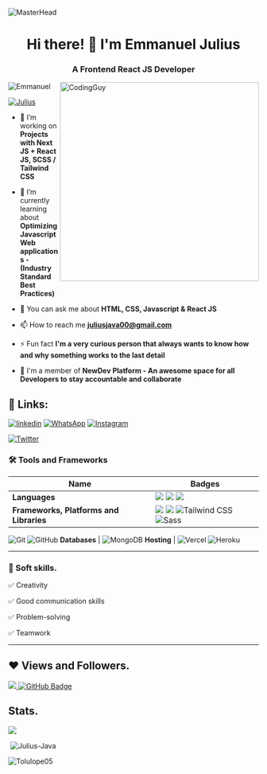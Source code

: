  ![MasterHead](https://blog.bit.ai/wp-content/uploads/2018/09/How-to-Embed-GitHub-Gists-in-Your-Documents-Blog-Banner.png)
<h1 align="center">Hi there! 👋 I'm Emmanuel Julius</h1>
<h3 align="center">A Frontend React JS Developer</h3>
<img align= "right" alt="CodingGuy" width="400" src="https://cdn.dribbble.com/users/1162077/screenshots/3848914/media/320984a9ca58b3c73274c9259ecf6de8.gif">

<p align="left"> <img src="https://komarev.com/ghpvc/?username=Julius-Java&label=Profile%20views&color=0e75b6&style=flat" alt="Emmanuel" /> </p>

<p align="left"> <a href="https://twitter.com/julius_java00" target="blank"><img src="https://img.shields.io/twitter/follow/julius_java00?logo=twitter&style=for-the-badge" alt="Julius" /></a> </p>

- 🔭 I’m working on **Projects with Next JS + React JS, SCSS / Tailwind CSS**

- 🌱 I’m currently learning about **Optimizing Javascript Web applications - (Industry Standard Best Practices)**

- 💬 You can ask me about **HTML, CSS, Javascript & React JS**

- 📫 How to reach me **juliusjava00@gmail.com**

- ⚡ Fun fact **I'm a very curious person that always wants to know how and why something works to the last detail**

- 🔭 I'm a member of **NewDev Platform - An awesome space for all Developers to stay accountable and collaborate**


 ## 🔗 Links:
[![linkedin](https://img.shields.io/badge/linkedin-0A66C2?style=for-the-badge&logo=linkedin&logoColor=white)](https://www.linkedin.com/in/julius-emmanuel-873019172/)
[![WhatsApp](https://img.shields.io/badge/WhatsApp-25D366?style=for-the-badge&logo=whatsapp&logoColor=white)](https://wa.link/5tbjqn)
[![Instagram](https://img.shields.io/badge/-Instagram-E4405F?style=for-the-badge&logo=instagram&logoColor=white)](https://www.instagram.com/julius_java00)
<!-- [![portfolio](https://img.shields.io/badge/my_portfolio-000?style=for-the-badge&logo=ko-fi&logoColor=white)](http://tolucoder.herokuapp.com/) -->
[![Twitter](https://img.shields.io/badge/-Twitter-1DA1F2?style=for-the-badge&logo=twitter&logoColor=white)](https://www.twitter.com/julius_java00)

### 🛠 Tools and Frameworks

Name | Badges
--- | --- 
**Languages**  | <img src="https://img.shields.io/badge/JavaScript-323330?style=for-the-badge&logo=javascript&logoColor=F7DF1E" /> <img src="https://img.shields.io/badge/CSS3-1572B6?style=for-the-badge&logo=css3&logoColor=white" /> <img src="https://img.shields.io/badge/HTML5-E34F26?style=for-the-badge&logo=html5&logoColor=white" /> 
**Frameworks, Platforms and Libraries** | <img src="https://img.shields.io/badge/Bootstrap-563D7C?style=for-the-badge&logo=bootstrap&logoColor=white" /> <img src="https://img.shields.io/badge/React-20232A?style=for-the-badge&logo=react&logoColor=61DAFB" /> ![Tailwind CSS](https://img.shields.io/badge/-Tailwind_CSS-38B2AC?style=for-the-badge&logo=tailwind-css&logoColor=white) ![Sass](https://img.shields.io/badge/-Sass-CC6699?style=for-the-badge&logo=sass&logoColor=white)
 ![Git](https://img.shields.io/badge/-Git-F05032?style=for-the-badge&logo=git&logoColor=white) ![GitHub](https://img.shields.io/badge/-GitHub-181717?style=for-the-badge&logo=github&logoColor=white)
**Databases**  | ![MongoDB](https://img.shields.io/badge/MongoDB-%234ea94b.svg?style=for-the-badge&logo=mongodb&logoColor=white) 
**Hosting**   | ![Vercel](https://img.shields.io/badge/-Vercel-black?style=for-the-badge&logo=vercel&logoColor=white) ![Heroku](https://img.shields.io/badge/-Heroku-430098?style=for-the-badge&logo=heroku&logoColor=white)

</p> 

<hr>

### 👔 Soft skills.

✅ Creativity

✅ Good communication skills

✅ Problem-solving

✅ Teamwork

<hr>

## ❤ Views and Followers.

<a href="https://github.com/Julius-Java/github-profile-views-counter">
    <img src="https://komarev.com/ghpvc/?username=Julius-Java">
</a>
<a href="https://github.com/Julius-Java?tab=followers"><img src="https://img.shields.io/github/followers/Julius-Java?label=Followers&style=social" alt="GitHub Badge"></a>


 <br>

  ## Stats.
<p><img align="center" src="https://github-readme-stats.vercel.app/api/top-langs/?username=Julius-Java&layout=compact&theme=dark&hide_border=false" /></p>
<p>&nbsp;<img align="center" src="https://github-readme-stats.vercel.app/api?username=Julius-Java&show_icons=true&locale=en&theme=onedark" alt="Julius-Java" /></p>

<p><img align="center" src="https://github-readme-streak-stats.herokuapp.com/?user=Julius-Java&theme=dark" alt="Tolulope05" /></p>
<br/>

<br/>

